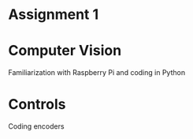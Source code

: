 # Assignment 1
# Computer Vision
Familiarization with Raspberry Pi and coding in Python
# Controls
Coding encoders

